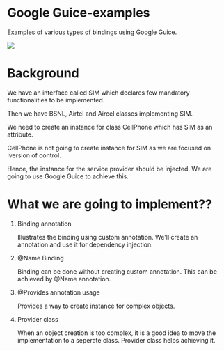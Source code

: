 # Google Guice-examples
Examples of various types of bindings using Google Guice.



![](https://github.com/VinayakNBhat/google-guice-examples/blob/master/example.png)



# Background

We have an interface called SIM which declares few mandatory functionalities to be implemented.

Then we have BSNL, Airtel and Aircel classes implementing SIM.

We need to create an instance for class CellPhone which has SIM as an attribute.

CellPhone is not going to create instance for SIM as we are focused on iversion of control.

Hence, the instance for the service provider should be injected. We are going to use Google Guice to achieve this.




# What we are going to implement??

1. Binding annotation
   
   Illustrates the binding using custom annotation. We'll create an annotation and use it for dependency injection. 

2. @Name Binding
   
   Binding can be done without creating custom annotation. This can be achieved by @Name annotation.

3. @Provides annotation usage
   
   Provides a way to create instance for complex objects.

4. Provider class
   
   When an object creation is too complex, it is a good idea to move the implementation to a seperate class.
   Provider class helps achieving it.
